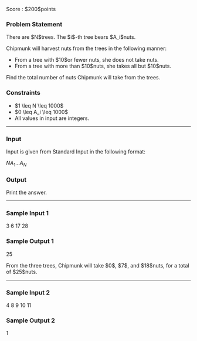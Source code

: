 
<div>

<span>

<span>

<p>
Score : $200$points
</p>

<div>

<section>

### **Problem Statement**

<p>
There are $N$trees. The $i$-th tree bears $A_i$nuts.
</p>

<p>
Chipmunk will harvest nuts from the trees in the following manner:
</p>

<ul>

<li>
From a tree with $10$or fewer nuts, she does not take nuts.
</li>

<li>
From a tree with more than $10$nuts, she takes all but $10$nuts.
</li>

</ul>

<p>
Find the total number of nuts Chipmunk will take from the trees.
</p>

</section>

</div>

<div>

<section>

### **Constraints**

<ul>

<li>
$1 \leq N \leq 1000$
</li>

<li>
$0 \leq A_i \leq 1000$
</li>

<li>
All values in input are integers.
</li>

</ul>

</section>

</div>

---

<div>

<div>

<section>

### **Input**

<p>
Input is given from Standard Input in the following format:
</p>

<div>

$N$$A_1$$\ldots$$A_N$
</div>

</section>

</div>

<div>

<section>

### **Output**

<p>
Print the answer.
</p>

</section>

</div>

</div>

---

<div>

<section>

### **Sample Input 1**

<div>

3
6 17 28

</div>

</section>

</div>

<div>

<section>

### **Sample Output 1**

<div>

25

</div>

<p>
From the three trees, Chipmunk will take $0$, $7$, and $18$nuts, for a total of $25$nuts.
</p>

</section>

</div>

---

<div>

<section>

### **Sample Input 2**

<div>

4
8 9 10 11

</div>

</section>

</div>

<div>

<section>

### **Sample Output 2**

<div>

1

</div>

</section>

</div>

</span>

</span>

</div>
